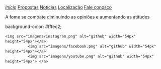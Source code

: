 <a class="active" href="#home"> <i>Início</i></a>
    <a href="#news">Propostas</a>
    <a href="#contact">Notícias</a>
    <a href="#about">Localização</a>
    <a href="#about">Fale conosco</a>
  </div>


   A fome se combate diminuindo as opiniões e aumentando as atitudes 


   background-color: #fffec2;


    <img src="imagens/instagram.png" alt="github" width="54px" height="54px"></a>              
              <img src="imagens/facebook.png" alt="github" width="54px" height="54px"></a>
              <img src="imagens/youtube.png" alt="github" width="54px" height="54px"> </a>